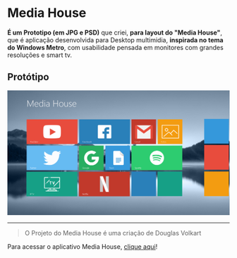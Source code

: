 # Media House
**É um Prototipo (em JPG e PSD)** que criei, **para layout do "Media House"**, que é aplicação desenvolvida para Desktop multimidia, **inspirada no tema do Windows Metro**, com usabilidade pensada em monitores com grandes resoluções e smart tv.

## Protótipo

![Media House Imagem](MediaHouse.jpg)

***

>O Projeto do Media House é uma criação de Douglas Volkart

Para acessar o aplicativo Media House, [clique aqui](https://github.com/douglasvolkart/my-media-house)!
